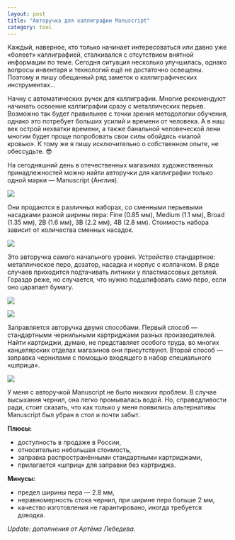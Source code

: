 ```yaml
---
layout: post
title: "Авторучка для каллиграфии Manuscript"
category: tool
---
```

Каждый, наверное, кто только начинает интересоваться или давно уже «болеет» каллиграфией, сталкивался с отсутствием внятной информации по теме. Сегодня ситуация несколько улучшилась, однако вопросы инвентаря и технологий ещё не достаточно освещены. Поэтому и пишу обещанный ряд заметок о каллиграфических инструментах...

Начну с автоматических ручек для каллиграфии. Многие рекомендуют начинать освоение каллиграфии сразу с металлических перьев. Возможно так будет правильнее с точки зрения методологии обучения, однако это потребует больших усилий и времени от человека. А в наш век острой нехватки времени, а также банальной человеческой лени многим будет проще попробовать свои силы обойдясь «малой кровью». К тому же я пишу исключительно о собственном опыте, не обессудьте. 😎

На сегодняшний день в отечественных магазинах художественных принадлежностей можно найти авторучки для каллиграфии только одной марки — Manuscript (Англия).

![](https://pics.livejournal.com/quillcraft/pic/0006t6s4)

Они продаются в различных наборах, со сменными перьевыми насадками разной ширины пера: Fine (0.85 мм), Medium (1.1 мм), Broad (1.35 мм), 2B (1.6 мм), 3B (2.2 мм), 4B (2.8 мм). Стоимость набора зависит от количества сменных насадок.

![](https://pics.livejournal.com/quillcraft/pic/0006s8ce)

Это авторучка самого начального уровня. Устройство стандартное: металлическое перо, дозатор, насадка и корпус с колпачком. В ряде случаев приходится подтачивать литники у пластмассовых деталей. Гораздо реже, но случается, что нужно подшлифовать само перо, если оно царапает бумагу.

![](https://pics.livejournal.com/quillcraft/pic/0006xsza)

![](https://pics.livejournal.com/quillcraft/pic/0006w15h)

Заправляется авторучка двумя способами. Первый способ — стандартными чернильными картриджами разных производителей. Найти картриджи, думаю, не представляет особого труда, во многих канцелярских отделах магазинов они присутствуют. Второй способ — заправка чернилами с помощью входящего в набор специального «шприца».

![](https://pics.livejournal.com/quillcraft/pic/0006yq9b)

У меня с авторучкой Manuscript не было никаких проблем. В случае высыхания чернил, она легко промывалась водой. Но, справедливости ради, стоит сказать, что как только у меня появились альтернативы Manuscript был убран в стол и почти забыт.

**Плюсы:**

- доступность в продаже в России,
- относительно небольшая стоимость,
- заправка распространёнными стандартными картриджами,
- прилагается «шприц» для заправки без картриджа.

**Минусы:**

- предел ширины пера — 2.8 мм,
- неравномерность стока чернил, при ширине пера больше 2 мм,
- качество изготовления не гарантировано, иногда требуется доводка.

*Update: дополнения от Артёма Лебедева.*
